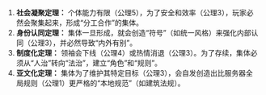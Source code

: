 1.  **社会凝聚定理：** 个体能力有限（公理5），为了安全和效率（公理3），玩家必然会聚集起来，形成“分工合作”的集体。
2.  **身份认同定理：** 集体一旦形成，就会创造“符号”（如统一风格）来强化内部认同（公理3），并必然导致“内外有别”。
3.  **制度化定理：** 领袖会下线（公理4）或热情消退（公理3）。为了存续，集体必须从“人治”转向“法治”，建立“角色”和“规则”。
4.  **亚文化定理：** 集体为了维护其特定目标（公理3），会自发创造出比服务器全局规则（公理1）更严格的“本地规范”（如建筑法规）。